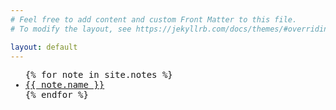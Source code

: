 ```yaml
---
# Feel free to add content and custom Front Matter to this file.
# To modify the layout, see https://jekyllrb.com/docs/themes/#overriding-theme-defaults

layout: default
---
```


<style>
a.todo{
    color:red;
}
</style>

<ul style="font-family:monospace">
{% for note in site.notes %}
  <li>
    <a href="{{ site.url }}{{ note.url }}" class="{{ note.status }}">
      {{ note.name }}
    </a>
  </li>
{% endfor %}
</ul>